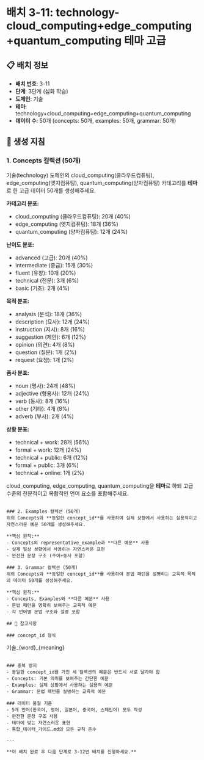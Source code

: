 # 배치 3-11: technology-cloud_computing+edge_computing+quantum_computing 테마 고급

## 📋 배치 정보
- **배치 번호**: 3-11
- **단계**: 3단계 (심화 학습)
- **도메인**: 기술
- **테마**: technology+cloud_computing+edge_computing+quantum_computing
- **데이터 수**: 50개 (concepts: 50개, examples: 50개, grammar: 50개)

## 🎯 생성 지침

### 1. Concepts 컬렉션 (50개)
기술(technology) 도메인의 cloud_computing(클라우드컴퓨팅), edge_computing(엣지컴퓨팅), quantum_computing(양자컴퓨팅) 카테고리를 **테마**로 한 고급 데이터 50개를 생성해주세요.

**카테고리 분포:**
- cloud_computing (클라우드컴퓨팅): 20개 (40%)
- edge_computing (엣지컴퓨팅): 18개 (36%)
- quantum_computing (양자컴퓨팅): 12개 (24%)

**난이도 분포:**
- advanced (고급): 20개 (40%)
- intermediate (중급): 15개 (30%)
- fluent (유창): 10개 (20%)
- technical (전문): 3개 (6%)
- basic (기초): 2개 (4%)

**목적 분포:**
- analysis (분석): 18개 (36%)
- description (묘사): 12개 (24%)
- instruction (지시): 8개 (16%)
- suggestion (제안): 6개 (12%)
- opinion (의견): 4개 (8%)
- question (질문): 1개 (2%)
- request (요청): 1개 (2%)

**품사 분포:**
- noun (명사): 24개 (48%)
- adjective (형용사): 12개 (24%)
- verb (동사): 8개 (16%)
- other (기타): 4개 (8%)
- adverb (부사): 2개 (4%)

**상황 분포:**
- technical + work: 28개 (56%)
- formal + work: 12개 (24%)
- technical + public: 6개 (12%)
- formal + public: 3개 (6%)
- technical + online: 1개 (2%)

cloud_computing, edge_computing, quantum_computing을 **테마**로 하되 고급 수준의 전문적이고 복합적인 언어 요소를 포함해주세요.

```

### 2. Examples 컬렉션 (50개)
위의 Concepts와 **동일한 concept_id**를 사용하여 실제 상황에서 사용하는 실용적이고 자연스러운 예문 50개를 생성해주세요.

**핵심 원칙:**
- Concepts의 representative_example과 **다른 예문** 사용
- 실제 일상 상황에서 사용하는 자연스러운 표현
- 완전한 문장 구조 (주어+동사 포함)

### 3. Grammar 컬렉션 (50개)
위의 Concepts와 **동일한 concept_id**를 사용하여 문법 패턴을 설명하는 교육적 목적의 데이터 50개를 생성해주세요.

**핵심 원칙:**
- Concepts, Examples와 **다른 예문** 사용
- 문법 패턴을 명확히 보여주는 교육적 예문
- 각 언어별 문법 구조와 설명 포함

## 📝 참고사항

### concept_id 형식
```
기술_{word}_{meaning}
```

### 중복 방지
- 동일한 concept_id를 가진 세 컬렉션의 예문은 반드시 서로 달라야 함
- Concepts: 기본 의미를 보여주는 간단한 예문
- Examples: 실제 상황에서 사용하는 실용적 예문  
- Grammar: 문법 패턴을 설명하는 교육적 예문

### 데이터 품질 기준
- 5개 언어(한국어, 영어, 일본어, 중국어, 스페인어) 모두 작성
- 완전한 문장 구조 사용
- 테마에 맞는 자연스러운 표현
- 통합_데이터_가이드.md의 모든 규칙 준수

---

**이 배치 완료 후 다음 단계로 3-12번 배치를 진행하세요.**